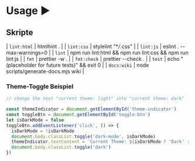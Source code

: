 # Usage ▶️

## Skripte

| `lint:html` | htmlhint . |
| `lint:css` | stylelint "\*_/_.css" |
| `lint:js` | eslint . --max-warnings=0 |
| `lint` | npm run lint:html && npm run lint:css && npm run lint:js |
| `fmt` | prettier -w . |
| `fmt:check` | prettier --check . |
| `test` | echo "(placeholder for future tests)" && exit 0 |
| `docs:wiki` | node scripts/generate-docs.mjs wiki |

### Theme-Toggle Beispiel

```js
// change the text "current theme: light" into "current theme: dark"

const themeIndicator = document.getElementById('theme-indicator')
const toggleBtn = document.getElementById('toggle-btn')
let isDarkMode = false
toggleBtn.addEventListener('click', () => {
  isDarkMode = !isDarkMode
  document.body.classList.toggle('dark-mode', isDarkMode)
  themeIndicator.textContent = `Current Theme: ${isDarkMode ? 'Dark' : 'Light'}`
  document.body.classList.toggle('dark')
})
```
